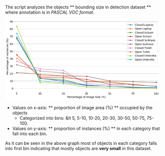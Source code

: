 The script analyzes the objects ** bounding size in detection dataset ** where annotation is in *PASCAL VOC format*.


![alt text](../images/train_bbox_size.png "Network Diagram")


- Values on x-axis: ** proportion of image area (%) ** occupied by the objects
	- Categorized into bins: \&lt 5, 5-10, 10-20, 20-30, 30-50, 50-75, 75-100.
- Values on y-axis: ** proportion of instances (%) ** in each category that fall into each bin.

As it can be seen in the above graph most of objects in each category falls into first bin
indicating that mostly objects are **very small** in this dataset.

